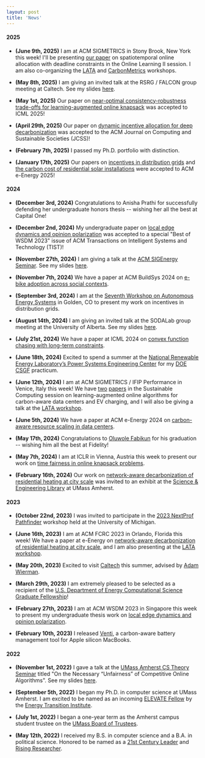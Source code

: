 ```yaml
---
layout: post
title: 'News'
---
```


#### 2025

  - **(June 9th, 2025)** I am at ACM SIGMETRICS in Stony Brook, New York this week!  I'll be presenting [our paper](https://dl.acm.org/doi/10.1145/3711701) on spatiotemporal online allocation with deadline constraints in the Online Learning II session.  I am also co-organizing the [LATA](https://learning-augmented-algorithms.github.io) and [CarbonMetrics](https://noman-bashir.github.io/CarbonMetrics/) workshops. 

  - **(May 8th, 2025)** I am giving an invited talk at the RSRG / FALCON group meeting at Caltech.  See my slides [here](https://drive.google.com/file/d/1Z6ypQdUXYm4QoVHN88GcbdkKgjWDNpU3/view?usp=share_link).  

  - **(May 1st, 2025)** Our paper on [near-optimal consistency-robustness trade-offs for learning-augmented online knapsack](https://arxiv.org/abs/2406.18752) was accepted to ICML 2025!

  - **(April 29th, 2025)** Our paper on [dynamic incentive allocation for deep decarbonization](https://arxiv.org/abs/2502.08877) was accepted to the ACM Journal on Computing and Sustainable Societies (JCSS)!

  - **(February 7th, 2025)** I passed my Ph.D. portfolio with distinction.

  - **(January 17th, 2025)** Our papers on [incentives in distribution grids](https://arxiv.org/abs/2410.14936) and [the carbon cost of residential solar installations](https://arxiv.org/abs/2501.13868) were accepted to ACM e-Energy 2025!



#### 2024

  - **(December 3rd, 2024)** Congratulations to Anisha Prathi for successfully defending her undergraduate honors thesis -- wishing her all the best at Capital One! 

  - **(December 2nd, 2024)** My undergraduate paper on [local edge dynamics and opinion polarization](https://arxiv.org/abs/2111.14020) was accepted to a special "Best of WSDM 2023" issue of ACM Transactions on Intelligent Systems and Technology (TIST)!

  - **(November 27th, 2024)** I am giving a talk at the [ACM SIGEnergy Seminar](https://sites.google.com/view/sigenergy-seminar/).  See my slides [here](https://drive.google.com/file/d/1WVtGPCmFuA6V1216q5EvRr71mUlgG5Tk/view?usp=sharing).

  - **(November 7th, 2024)** We have a paper at ACM BuildSys 2024 on [e-bike adoption across social contexts](https://dl.acm.org/doi/10.1145/3671127.3698185).  

  - **(September 3rd, 2024)** I am at the [Seventh Workshop on Autonomous Energy Systems](https://www.nrel.gov/grid/seventh-workshop-autonomous-energy-systems.html) in Golden, CO to present my work on incentives in distribution grids.  
  
  - **(August 14th, 2024)** I am giving an invited talk at the SODALab group meeting at the University of Alberta.  See my slides [here](https://drive.google.com/file/d/1pCdYPfICf6RjwDLs0dSva6TVrVWREaFc/view?usp=sharing).  
  
  - **(July 21st, 2024)** We have a paper at ICML 2024 on [convex function chasing with long-term constraints](https://openreview.net/forum?id=hRBdOHVn7y).  
  
  - **(June 18th, 2024)** Excited to spend a summer at the [National Renewable Energy Laboratory’s Power Systems Engineering Center](https://www.nrel.gov/grid/) for my [DOE CSGF](https://www.krellinst.org/csgf/about-doe-csgf) practicum.  
  
  - **(June 12th, 2024)** I am at ACM SIGMETRICS / IFIP Performance in Venice, Italy this week!  We have [two](https://dl.acm.org/doi/abs/10.1145/3626776) [papers](https://dl.acm.org/doi/abs/10.1145/3673660.3655074) in the Sustainable Computing session on learning-augmented online algorithms for carbon-aware data centers and EV charging, and I will also be giving a talk at the [LATA workshop](https://learning-augmented-algorithms.github.io).  
  
  - **(June 5th, 2024)** We have a paper at ACM e-Energy 2024 on [carbon-aware resource scaling in data centers](https://dl.acm.org/doi/10.1145/3632775.3661942).

  - **(May 17th, 2024)** Congratulations to [Oluwole Fabikun](https://wolefabikun.com) for his graduation -- wishing him all the best at Fidelity! 

  - **(May 7th, 2024)** I am at ICLR in Vienna, Austria this week to present our work on [time fairness in online knapsack problems](https://arxiv.org/abs/2305.13293). 

  - **(February 16th, 2024)** Our work on [network-aware decarbonization of residential heating at city scale](https://arxiv.org/abs/2301.04747) was invited to an exhibit at the [Science & Engineering Library](https://www.library.umass.edu/sel/) at UMass Amherst. 

#### 2023

  - **(October 22nd, 2023)** I was invited to participate in the [2023 NextProf Pathfinder](https://nextprof.engin.umich.edu/nextprof-pathfinder/) workshop held at the University of Michigan.

  - **(June 16th, 2023)** I am at ACM FCRC 2023 in Orlando, Florida this week!  We have a paper at e-Energy on [network-aware decarbonization of residential heating at city scale](https://arxiv.org/abs/2301.04747), and I am also presenting at the [LATA workshop](https://learning-augmented-algorithms.github.io/2023/).  

  - **(May 20th, 2023)** Excited to visit [Caltech](https://rsrg.cms.caltech.edu/) this summer, advised by [Adam Wierman](https://adamwierman.com).

  - **(March 29th, 2023)** I am extremely pleased to be selected as a recipient of the [U.S. Department of Energy Computational Science Graduate Fellowship](https://www.krellinst.org/csgf/about-doe-csgf)!

  - **(February 27th, 2023)** I am at ACM WSDM 2023 in Singapore this week to present my undergraduate thesis work on [local edge dynamics and opinion polarization](https://arxiv.org/abs/2111.14020).

  - **(February 10th, 2023)** I released [Venti](https://github.com/adamlechowicz/venti), a carbon-aware battery management tool for Apple silicon MacBooks.


#### 2022

  - **(November 1st, 2022)** I gave a talk at the [UMass Amherst CS Theory Seminar](https://theory.cs.umass.edu/seminar) titled "On the Necessary “Unfairness” of Competitive Online Algorithms".  See my slides [here](https://drive.google.com/file/d/1Hm2OKUGoLGYRz1-ARq5RDKh-uI6oRdwM/view).

  - **(September 5th, 2022)** I began my Ph.D. in computer science at UMass Amherst.  I am excited to be named as an incoming [ELEVATE Fellow](https://www.energytransitionumass.org/elevate/students) by the [Energy Transition Institute](https://www.energytransitionumass.org).

  - **(July 1st, 2022)** I began a one-year term as the Amherst campus student trustee on the [UMass Board of Trustees](https://www.umassp.edu/bot).

  - **(May 12th, 2022)** I received my B.S. in computer science and a B.A. in political science.  Honored to be named as a [21st Century Leader](https://www.umass.edu/news/article/ten-outstanding-graduates-be-honored-21st-century-leaders-umass-amherst-commencement) and [Rising Researcher](https://www.umass.edu/gateway/article/computing-greater-good).